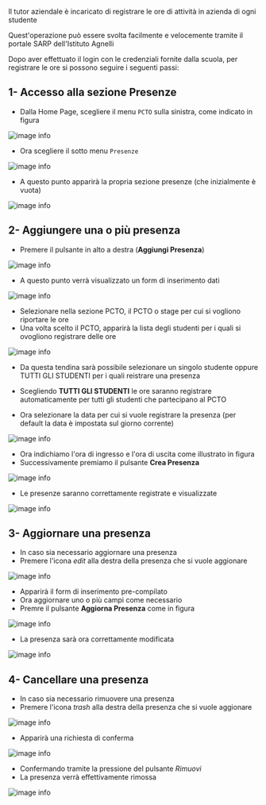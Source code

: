 Il tutor aziendale è incaricato di registrare le ore di attività in azienda di ogni studente

Quest'operazione può essere svolta facilmente e velocemente tramite il portale SARP dell'Istituto Agnelli

Dopo aver effettuato il login con le credenziali fornite dalla scuola, per registrare le ore si possono seguire i seguenti passi:

## 1- Accesso alla sezione Presenze

- Dalla Home Page, scegliere il menu `PCTO` sulla sinistra, come indicato in figura

![image info](/img/faq/faq_3_2_01.png)

- Ora scegliere il sotto menu `Presenze`
  
![image info](/img/faq/faq_3_2_02.png)

- A questo punto apparirà la propria sezione presenze (che inizialmente è vuota)

![image info](/img/faq/faq_3_2_03.png)

## 2- Aggiungere una o più presenza

- Premere il pulsante in alto a destra (**Aggiungi Presenza**)

![image info](/img/faq/faq_3_2_04.png)

- A questo punto verrà visualizzato un form di inserimento dati

![image info](/img/faq/faq_3_2_05.png)

- Selezionare nella sezione PCTO, il PCTO o stage per cui si vogliono riportare le ore
- Una volta scelto il PCTO, apparirà la lista degli studenti per i quali si ovogliono registrare delle ore

![image info](/img/faq/faq_3_2_06.png)

- Da questa tendina sarà possibile selezionare un singolo studente oppure TUTTI GLI STUDENTI per i quali reistrare una presenza
- Scegliendo **TUTTI GLI STUDENTI** le ore saranno registrare automaticamente per tutti gli studenti che partecipano al PCTO

- Ora selezionare la data per cui si vuole registrare la presenza (per default la data è impostata sul giorno corrente)

![image info](/img/faq/faq_3_2_07.png)

- Ora indichiamo l'ora di ingresso e l'ora di uscita come illustrato in figura
- Successivamente premiamo il pulsante **Crea Presenza**

![image info](/img/faq/faq_3_2_08.png)

- Le presenze saranno correttamente registrate e visualizzate


![image info](/img/faq/faq_3_2_09.png)

## 3- Aggiornare una presenza

- In caso sia necessario aggiornare una presenza 
- Premere l'icona *edit* alla destra della presenza che si vuole aggionare

![image info](/img/faq/faq_3_2_10.png)

- Apparirà il form di inserimento pre-compilato
- Ora aggiornare uno o più campi come necessario
- Premre il pulsante **Aggiorna Presenza** come in figura

![image info](/img/faq/faq_3_2_11.png)

- La presenza sarà ora correttamente modificata

![image info](/img/faq/faq_3_2_12.png)


## 4- Cancellare una presenza

- In caso sia necessario rimuovere una presenza 
- Premere l'icona *trash* alla destra della presenza che si vuole aggionare

![image info](/img/faq/faq_3_2_13.png)

- Apparirà una richiesta di conferma

![image info](/img/faq/faq_3_2_14.png)

- Confermando tramite la pressione del pulsante *Rimuovi*
- La presenza verrà effettivamente rimossa

![image info](/img/faq/faq_3_2_15.png)
